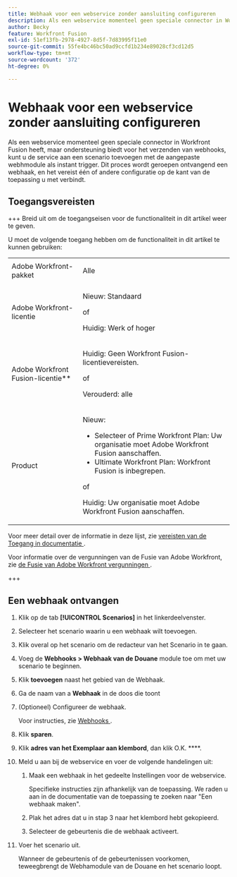 ```yaml
---
title: Webhaak voor een webservice zonder aansluiting configureren
description: Als een webservice momenteel geen speciale connector in Workfront Fusion heeft, maar ondersteuning biedt voor het verzenden van webhooks, kunt u de service aan een scenario toevoegen met de aangepaste webhmodule als instant trigger.
author: Becky
feature: Workfront Fusion
exl-id: 51ef13fb-2978-4927-8d5f-7d83995f11e0
source-git-commit: 55fe4bc46bc50ad9ccfd1b234e89028cf3cd12d5
workflow-type: tm+mt
source-wordcount: '372'
ht-degree: 0%

---
```


# Webhaak voor een webservice zonder aansluiting configureren

Als een webservice momenteel geen speciale connector in Workfront Fusion heeft, maar ondersteuning biedt voor het verzenden van webhooks, kunt u de service aan een scenario toevoegen met de aangepaste webhmodule als instant trigger. Dit proces wordt geroepen ontvangend een webhaak, en het vereist één of andere configuratie op de kant van de toepassing u met verbindt.

## Toegangsvereisten

+++ Breid uit om de toegangseisen voor de functionaliteit in dit artikel weer te geven.

U moet de volgende toegang hebben om de functionaliteit in dit artikel te kunnen gebruiken:

<table style="table-layout:auto">
 <col> 
 <col> 
 <tbody> 
  <tr> 
   <td role="rowheader">Adobe Workfront-pakket 
   <td> <p>Alle</p> </td> 
  </tr> 
  <tr data-mc-conditions=""> 
   <td role="rowheader">Adobe Workfront-licentie</td> 
   <td> <p>Nieuw: Standaard</p><p>of</p><p>Huidig: Werk of hoger</p> </td> 
  </tr> 
  <tr> 
   <td role="rowheader">Adobe Workfront Fusion-licentie**</td> 
   <td>
   <p>Huidig: Geen Workfront Fusion-licentievereisten.</p>
   <p>of</p>
   <p>Verouderd: alle </p>
   </td> 
  </tr> 
  <tr> 
   <td role="rowheader">Product</td> 
   <td>
   <p>Nieuw:</p> <ul><li>Selecteer of Prime Workfront Plan: Uw organisatie moet Adobe Workfront Fusion aanschaffen.</li><li>Ultimate Workfront Plan: Workfront Fusion is inbegrepen.</li></ul>
   <p>of</p>
   <p>Huidig: Uw organisatie moet Adobe Workfront Fusion aanschaffen.</p>
   </td> 
  </tr>
 </tbody> 
</table>

Voor meer detail over de informatie in deze lijst, zie [ vereisten van de Toegang in documentatie ](/help/workfront-fusion/references/licenses-and-roles/access-level-requirements-in-documentation.md).

Voor informatie over de vergunningen van de Fusie van Adobe Workfront, zie [ de Fusie van Adobe Workfront vergunningen ](/help/workfront-fusion/set-up-and-manage-workfront-fusion/licensing-operations-overview/license-automation-vs-integration.md).

+++

## Een webhaak ontvangen

1. Klik op de tab **[!UICONTROL Scenarios]** in het linkerdeelvenster.
1. Selecteer het scenario waarin u een webhaak wilt toevoegen.
1. Klik overal op het scenario om de redacteur van het Scenario in te gaan.
1. Voeg de **Webhooks > Webhaak van de Douane** module toe om met uw scenario te beginnen.
1. Klik **toevoegen** naast het gebied van de Webhaak.
1. Ga de naam van a **Webhaak** in de doos die toont
1. (Optioneel) Configureer de webhaak.

   Voor instructies, zie [ Webhooks ](/help/workfront-fusion/references/apps-and-modules/universal-connectors/webhooks-updated.md).

1. Klik **sparen**.

1. Klik **adres van het Exemplaar aan klembord**, dan klik O.K. ****.

1. Meld u aan bij de webservice en voer de volgende handelingen uit:

   1. Maak een webhaak in het gedeelte Instellingen voor de webservice.

      Specifieke instructies zijn afhankelijk van de toepassing. We raden u aan in de documentatie van de toepassing te zoeken naar &quot;Een webhaak maken&quot;.
   1. Plak het adres dat u in stap 3 naar het klembord hebt gekopieerd.
   1. Selecteer de gebeurtenis die de webhaak activeert.

1. Voer het scenario uit.

   Wanneer de gebeurtenis of de gebeurtenissen voorkomen, teweegbrengt de Webhamodule van de Douane en het scenario loopt.
